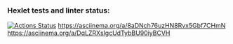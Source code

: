 ### Hexlet tests and linter status:
[![Actions Status](https://github.com/CyberXAndrew/java-project-61/workflows/hexlet-check/badge.svg)](https://github.com/CyberXAndrew/java-project-61/actions)
https://asciinema.org/a/8aDNch76uzHN8Rvx5Gbf7CHmN
https://asciinema.org/a/DqLZRXslgcUdTybBU90iyBCVH
